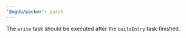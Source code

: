 ```yaml
---
'@ugdu/packer': patch
---
```


The `write` task should be executed after the `buildEntry` task finished.
